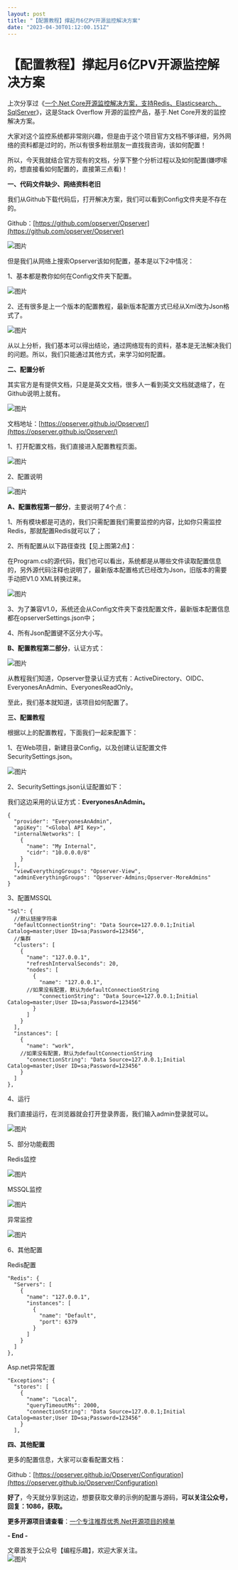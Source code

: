 ```yaml
---
layout: post
title: "【配置教程】撑起月6亿PV开源监控解决方案"
date: "2023-04-30T01:12:00.151Z"
---
```

【配置教程】撑起月6亿PV开源监控解决方案
=====================

上次分享过《[一个.Net Core开源监控解决方案，支持Redis、Elasticsearch、SqlServer](http://mp.weixin.qq.com/s?__biz=MjM5MDE5MDM5NA==&mid=2449941694&idx=1&sn=669f4c646d71f38dd19bb1c4db2a07ba&chksm=b1bb1aeb86cc93fdd3667cddd8cdba6e5f95534f054ad1b7f2b806aa501ceac7ccad9a601e9b&scene=21#wechat_redirect)》，这是Stack Overflow 开源的监控产品，基于.Net Core开发的监控解决方案。

大家对这个监控系统都非常刚兴趣，但是由于这个项目官方文档不够详细，另外网络的资料都是过时的，所以有很多粉丝朋友一直找我咨询，该如何配置！

所以，今天我就结合官方现有的文档，分享下整个分析过程以及如何配置(嫌啰嗦的，想直接看如何配置的，直接第三点看)！

**一、代码文件缺少、网络资料老旧**

我们从Github下载代码后，打开解决方案，我们可以看到Config文件夹是不存在的。

Github：[https://github.com/opserver/Opserver](https://github.com/opserver/Opserver)

![图片](https://img2023.cnblogs.com/blog/93789/202304/93789-20230429111644249-809037838.png)

但是我们从网络上搜索Opserver该如何配置，基本是以下2中情况：

1、基本都是教你如何在Config文件夹下配置。

![图片](https://img2023.cnblogs.com/blog/93789/202304/93789-20230429111644531-906660197.png)

2、还有很多是上一个版本的配置教程，最新版本配置方式已经从Xml改为Json格式了。

![图片](https://img2023.cnblogs.com/blog/93789/202304/93789-20230429111644421-336263105.png)

从以上分析，我们基本可以得出结论，通过网络现有的资料，基本是无法解决我们的问题。所以，我们只能通过其他方式，来学习如何配置。

**二、配置分析**

其实官方是有提供文档，只是是英文文档，很多人一看到英文文档就退缩了，在Github说明上就有。

![图片](https://img2023.cnblogs.com/blog/93789/202304/93789-20230429111644321-1725043566.png)

文档地址：[https://opserver.github.io/Opserver/](https://opserver.github.io/Opserver/)

1、打开配置文档，我们直接进入配置教程页面。

![图片](https://img2023.cnblogs.com/blog/93789/202304/93789-20230429111644296-450477582.png)

2、配置说明

![图片](https://img2023.cnblogs.com/blog/93789/202304/93789-20230429111644224-561126912.png)

**A、配置教程第一部分**，主要说明了4个点：

1、所有模块都是可选的，我们只需配置我们需要监控的内容，比如你只需监控Redis，那就配置Redis就可以了；

2、所有配置从以下路径查找【见上图第2点】：

在Program.cs的源代码，我们也可以看出，系统都是从哪些文件读取配置信息的，另外源代码注释也说明了，最新版本配置格式已经改为Json，旧版本的需要手动把V1.0 XML转换过来。

![图片](https://img2023.cnblogs.com/blog/93789/202304/93789-20230429111644490-796204409.png)

3、为了兼容V1.0，系统还会从Config文件夹下查找配置文件，最新版本配置信息都在opserverSettings.json中；

4、所有Json配置键不区分大小写。

**B、配置教程第二部分**，认证方式：

![图片](https://img2023.cnblogs.com/blog/93789/202304/93789-20230429111644627-286523477.png)

从教程我们知道，Opserver登录认证方式有：ActiveDirectory、OIDC、EveryonesAnAdmin、EveryonesReadOnly。

至此，我们基本就知道，该项目如何配置了。

**三、配置教程**

根据以上的配置教程，下面我们一起来配置下：

1、在Web项目，新建目录Config，以及创建认证配置文件SecuritySettings.json。

![图片](https://img2023.cnblogs.com/blog/93789/202304/93789-20230429111644438-2125812067.png)

2、SecuritySettings.json认证配置如下：

我们这边采用的认证方式：**EveryonesAnAdmin。**

    {
      "provider": "EveryonesAnAdmin",
      "apiKey": "<Global API Key>",
      "internalNetworks": [
        {
          "name": "My Internal",
          "cidr": "10.0.0.0/8"
        }
      ],
      "viewEverythingGroups": "Opserver-View",
      "adminEverythingGroups": "Opserver-Admins;Opserver-MoreAdmins"
    }
    

3、配置MSSQL

    "Sql": {
      //默认链接字符串
      "defaultConnectionString": "Data Source=127.0.0.1;Initial Catalog=master;User ID=sa;Password=123456",
      //集群
      "clusters": [
        {
          "name": "127.0.0.1",
          "refreshIntervalSeconds": 20,
          "nodes": [
            {
              "name": "127.0.0.1",
          //如果没有配置，默认为defaultConnectionString
              "connectionString": "Data Source=127.0.0.1;Initial Catalog=master;User ID=sa;Password=123456"
            }
          ]
        }
      ],
      "instances": [
        {
          "name": "work",
        //如果没有配置，默认为defaultConnectionString
          "connectionString": "Data Source=127.0.0.1;Initial Catalog=master;User ID=sa;Password=123456"
        }
      ]
    },
    

4、运行

我们直接运行，在浏览器就会打开登录界面，我们输入admin登录就可以。

![图片](https://img2023.cnblogs.com/blog/93789/202304/93789-20230429111644619-1351597998.png)

5、部分功能截图

Redis监控

![图片](https://img2023.cnblogs.com/blog/93789/202304/93789-20230429111644517-982223193.jpg)

MSSQL监控

![图片](https://img2023.cnblogs.com/blog/93789/202304/93789-20230429111644553-1945810590.jpg)

异常监控

![图片](https://img2023.cnblogs.com/blog/93789/202304/93789-20230429111644504-1856690192.jpg)

6、其他配置

Redis配置

    "Redis": {
      "Servers": [
        {
          "name": "127.0.0.1",
          "instances": [
            {
              "name": "Default",
              "port": 6379
            }
          ]
        }
      ]
    },
    

Asp.net异常配置

    "Exceptions": {
      "stores": [
        {
          "name": "Local",
          "queryTimeoutMs": 2000,
          "connectionString": "Data Source=127.0.0.1;Initial Catalog=master;User ID=sa;Password=123456"
        }
      ],
    

**四、其他配置**

更多的配置信息，大家可以查看配置文档：

Github：[https://opserver.github.io/Opserver/Configuration](https://opserver.github.io/Opserver/Configuration)

**好了**，今天就分享到这边，想要获取文章的示例的配置与源码，**可以关注公众号，回复：1086，获取。**

**更多开源项目请查看**：[一个专注推荐优秀.Net开源项目的榜单](https://github.com/bianchenglequ/NetCodeTop)

**\- End -**

文章首发于公众号【编程乐趣】，欢迎大家关注。  
![图片](https://img2020.cnblogs.com/blog/93789/202105/93789-20210520132522800-1532644404.jpg)